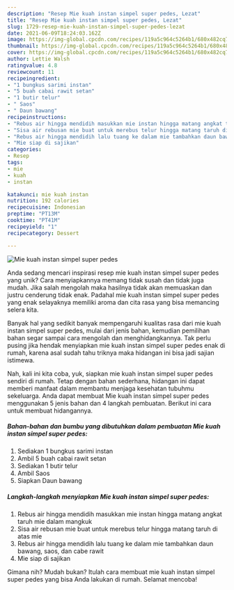 ```yaml
---
description: "Resep Mie kuah instan simpel super pedes, Lezat"
title: "Resep Mie kuah instan simpel super pedes, Lezat"
slug: 1729-resep-mie-kuah-instan-simpel-super-pedes-lezat
date: 2021-06-09T18:24:03.162Z
image: https://img-global.cpcdn.com/recipes/119a5c964c5264b1/680x482cq70/mie-kuah-instan-simpel-super-pedes-foto-resep-utama.jpg
thumbnail: https://img-global.cpcdn.com/recipes/119a5c964c5264b1/680x482cq70/mie-kuah-instan-simpel-super-pedes-foto-resep-utama.jpg
cover: https://img-global.cpcdn.com/recipes/119a5c964c5264b1/680x482cq70/mie-kuah-instan-simpel-super-pedes-foto-resep-utama.jpg
author: Lettie Walsh
ratingvalue: 4.8
reviewcount: 11
recipeingredient:
- "1 bungkus sarimi instan"
- "5 buah cabai rawit setan"
- "1 butir telur"
- " Saos"
- " Daun bawang"
recipeinstructions:
- "Rebus air hingga mendidih masukkan mie instan hingga matang angkat taruh mie dalam mangkuk"
- "Sisa air rebusan mie buat untuk merebus telur hingga matang taruh di atas mie"
- "Rebus air hingga mendidih lalu tuang ke dalam mie tambahkan daun bawang, saos, dan cabe rawit"
- "Mie siap di sajikan"
categories:
- Resep
tags:
- mie
- kuah
- instan

katakunci: mie kuah instan 
nutrition: 192 calories
recipecuisine: Indonesian
preptime: "PT13M"
cooktime: "PT41M"
recipeyield: "1"
recipecategory: Dessert

---
```



![Mie kuah instan simpel super pedes](https://img-global.cpcdn.com/recipes/119a5c964c5264b1/680x482cq70/mie-kuah-instan-simpel-super-pedes-foto-resep-utama.jpg)

Anda sedang mencari inspirasi resep mie kuah instan simpel super pedes yang unik? Cara menyiapkannya memang tidak susah dan tidak juga mudah. Jika salah mengolah maka hasilnya tidak akan memuaskan dan justru cenderung tidak enak. Padahal mie kuah instan simpel super pedes yang enak selayaknya memiliki aroma dan cita rasa yang bisa memancing selera kita.



Banyak hal yang sedikit banyak mempengaruhi kualitas rasa dari mie kuah instan simpel super pedes, mulai dari jenis bahan, kemudian pemilihan bahan segar sampai cara mengolah dan menghidangkannya. Tak perlu pusing jika hendak menyiapkan mie kuah instan simpel super pedes enak di rumah, karena asal sudah tahu triknya maka hidangan ini bisa jadi sajian istimewa.


Nah, kali ini kita coba, yuk, siapkan mie kuah instan simpel super pedes sendiri di rumah. Tetap dengan bahan sederhana, hidangan ini dapat memberi manfaat dalam membantu menjaga kesehatan tubuhmu sekeluarga. Anda dapat membuat Mie kuah instan simpel super pedes menggunakan 5 jenis bahan dan 4 langkah pembuatan. Berikut ini cara untuk membuat hidangannya.

<!--inarticleads1-->

##### Bahan-bahan dan bumbu yang dibutuhkan dalam pembuatan Mie kuah instan simpel super pedes:

1. Sediakan 1 bungkus sarimi instan
1. Ambil 5 buah cabai rawit setan
1. Sediakan 1 butir telur
1. Ambil  Saos
1. Siapkan  Daun bawang




<!--inarticleads2-->

##### Langkah-langkah menyiapkan Mie kuah instan simpel super pedes:

1. Rebus air hingga mendidih masukkan mie instan hingga matang angkat taruh mie dalam mangkuk
1. Sisa air rebusan mie buat untuk merebus telur hingga matang taruh di atas mie
1. Rebus air hingga mendidih lalu tuang ke dalam mie tambahkan daun bawang, saos, dan cabe rawit
1. Mie siap di sajikan




Gimana nih? Mudah bukan? Itulah cara membuat mie kuah instan simpel super pedes yang bisa Anda lakukan di rumah. Selamat mencoba!
